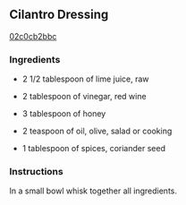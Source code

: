 ## Cilantro Dressing

[02c0cb2bbc](http://www.food.com/recipe/cilantro-dressing-342379)

### Ingredients

 - 2 1/2 tablespoon of lime juice, raw

 - 2 tablespoon of vinegar, red wine

 - 3 tablespoon of honey

 - 2 teaspoon of oil, olive, salad or cooking

 - 1 tablespoon of spices, coriander seed

### Instructions

In a small bowl whisk together all ingredients.